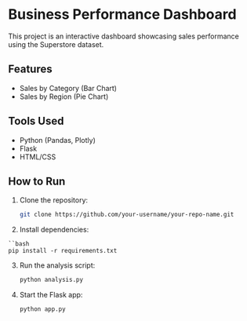 
# Business Performance Dashboard

This project is an interactive dashboard showcasing sales performance using the Superstore dataset.

## Features
- Sales by Category (Bar Chart)
- Sales by Region (Pie Chart)

## Tools Used
- Python (Pandas, Plotly)
- Flask
- HTML/CSS

## How to Run
1. Clone the repository:

   ```bash
   git clone https://github.com/your-username/your-repo-name.git

2.   Install dependencies:

    ``bash
    pip install -r requirements.txt

3. Run the analysis script:


    ```bash
    python analysis.py

3. Start the Flask app:

    ```bash
    python app.py
 
